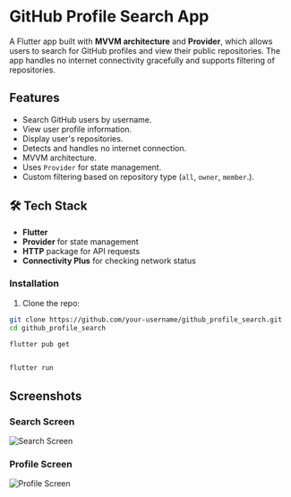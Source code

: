 # GitHub Profile Search App

A Flutter app built with **MVVM architecture** and **Provider**, which allows users to search for GitHub profiles and view their public repositories. The app handles no internet connectivity gracefully and supports filtering of repositories.

##  Features

-  Search GitHub users by username.
-  View user profile information.
-  Display user's repositories.
-  Detects and handles no internet connection.
-  MVVM architecture.
-  Uses `Provider` for state management.
-  Custom filtering based on repository type (`all`, `owner`, `member`.).


## 🛠️ Tech Stack

- **Flutter**
- **Provider** for state management
- **HTTP** package for API requests
- **Connectivity Plus** for checking network status

### Installation

1. Clone the repo:

```bash
git clone https://github.com/your-username/github_profile_search.git
cd github_profile_search

flutter pub get


flutter run
```

##  Screenshots

###  Search Screen
![Search Screen](screenshots/home_screen.png)

###  Profile Screen
![Profile Screen](screenshots/profile_screen.png)



